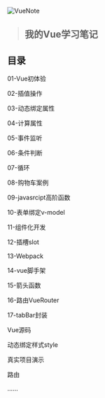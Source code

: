 ![VueNote](https://gitee.com/ShaoxiongDu/imageBed/raw/master/VueNote.jpg)

> ## 我的Vue学习笔记 

## 目录

01-Vue初体验

02-插值操作

03-动态绑定属性

04-计算属性

05-事件监听

06-条件判断

07-循环

08-购物车案例

09-javasrcipt高阶函数

10-表单绑定v-model

11-组件化开发

12-插槽slot

13-Webpack

14-vue脚手架

15-箭头函数

16-路由VueRouter

17-tabBar封装

Vue源码

动态绑定样式style

真实项目演示

路由

......
